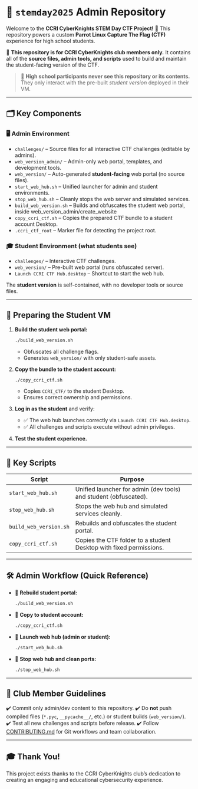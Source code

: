 # 🌟 `stemday2025` Admin Repository

Welcome to the **CCRI CyberKnights STEM Day CTF Project!** 🎉
This repository powers a custom **Parrot Linux Capture The Flag (CTF)** experience for high school students.

👥 **This repository is for CCRI CyberKnights club members only.**
It contains all of the **source files, admin tools, and scripts** used to build and maintain the student-facing version of the CTF.

> 🛑 **High school participants never see this repository or its contents.**
> They only interact with the pre-built *student version* deployed in their VM.

---

## 🗂️ Key Components

### 🖥️ **Admin Environment**

* `challenges/` – Source files for all interactive CTF challenges (editable by admins).
* `web_version_admin/` – Admin-only web portal, templates, and development tools.
* `web_version/` – Auto-generated **student-facing** web portal (no source files).
* `start_web_hub.sh` – Unified launcher for admin and student environments.
* `stop_web_hub.sh` – Cleanly stops the web server and simulated services.
* `build_web_version.sh` – Builds and obfuscates the student web portal, inside web_version_admin/create_website
* `copy_ccri_ctf.sh` – Copies the prepared CTF bundle to a student account Desktop.
* `.ccri_ctf_root` – Marker file for detecting the project root.

### 🎓 **Student Environment (what students see)**

* `challenges/` – Interactive CTF challenges.
* `web_version/` – Pre-built web portal (runs obfuscated server).
* `Launch CCRI CTF Hub.desktop` – Shortcut to start the web hub.

The **student version** is self-contained, with no developer tools or source files.

---

## 🚀 Preparing the Student VM

1. **Build the student web portal:**

   ```bash
   ./build_web_version.sh
   ```

   * Obfuscates all challenge flags.
   * Generates `web_version/` with only student-safe assets.

2. **Copy the bundle to the student account:**

   ```bash
   ./copy_ccri_ctf.sh
   ```

   * Copies `CCRI_CTF/` to the student Desktop.
   * Ensures correct ownership and permissions.

3. **Log in as the student** and verify:

   * ✅ The web hub launches correctly via `Launch CCRI CTF Hub.desktop`.
   * ✅ All challenges and scripts execute without admin privileges.

4. **Test the student experience.**

---

## 🔑 Key Scripts

| Script                 | Purpose                                                            |
| ---------------------- | ------------------------------------------------------------------ |
| `start_web_hub.sh`     | Unified launcher for admin (dev tools) and student (obfuscated).   |
| `stop_web_hub.sh`      | Stops the web hub and simulated services cleanly.                  |
| `build_web_version.sh` | Rebuilds and obfuscates the student portal.                        |
| `copy_ccri_ctf.sh`     | Copies the CTF folder to a student Desktop with fixed permissions. |

---

## 🛠 Admin Workflow (Quick Reference)

* 🔄 **Rebuild student portal:**

  ```bash
  ./build_web_version.sh
  ```

* 📂 **Copy to student account:**

  ```bash
  ./copy_ccri_ctf.sh
  ```

* 🚀 **Launch web hub (admin or student):**

  ```bash
  ./start_web_hub.sh
  ```

* 🛑 **Stop web hub and clean ports:**

  ```bash
  ./stop_web_hub.sh
  ```

---

## 🙌 Club Member Guidelines

✔️ Commit only admin/dev content to this repository.
✔️ Do **not** push compiled files (`*.pyc`, `__pycache__/`, etc.) or student builds (`web_version/`).
✔️ Test all new challenges and scripts before release.
✔️ Follow [CONTRIBUTING.md](CONTRIBUTING.md) for Git workflows and team collaboration.

---

## 🎓 Thank You!

This project exists thanks to the CCRI CyberKnights club’s dedication to creating an engaging and educational cybersecurity experience.

